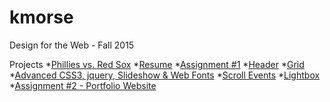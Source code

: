 # kmorse

Design for the Web -  Fall 2015

Projects
*[Phillies vs. Red Sox](http://kmorse2015.github.io/Phillies "Phillies vs. Red Sox")
*[Resume](http://kmorse2015.github.io/resume "Resume")
*[Assignment #1](http://kmorse2015.github.io/assignment1 "Assignment #1")
*[Header](http://kmorse2015.github.ioheader-grid "Header & Grid")
*[Grid](http://kmorse2015.github.io/header-grid "Header & Grid")
*[Advanced CSS3, jquery, Slideshow & Web Fonts](http://kmorse2015.github.io/advanced "Advanced")
*[Scroll Events](http://kmorse2015.github.io/scrollit "Scroll Events")
*[Lightbox](http://kmorse2015.github.io/lightbox "Lightbox")
*[Assignment #2 - Portfolio Website](http://kmorse2015.github.io/Assignment2 "Assignment #2")